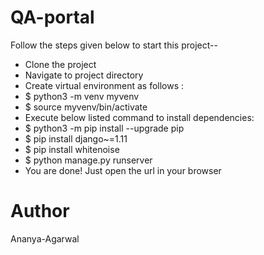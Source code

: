 # QA-portal
Follow the steps given below to start this project--

- Clone the project
- Navigate to project directory
- Create virtual environment as follows :
- $ python3 -m venv myvenv
- $ source myvenv/bin/activate
- Execute below listed command to install dependencies:
- $ python3 -m pip install --upgrade pip
- $ pip install django~=1.11
- $ pip install whitenoise
- $ python manage.py runserver
- You are done! Just open the url in your browser 

# Author
Ananya-Agarwal

